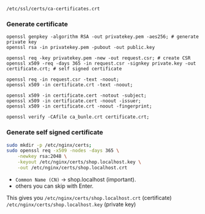 `/etc/ssl/certs/ca-certificates.crt`
### Generate certificate
```shell
openssl genpkey -algorithm RSA -out privatekey.pem -aes256; # generate private key
openssl rsa -in privatekey.pem -pubout -out public.key 
	
openssl req -key privatekey.pem -new -out request.csr; # create CSR
openssl x509 -req -days 365 -in request.csr -signkey private.key -out certificate.crt; # self signed certificate
```

```shell
openssl req -in request.csr -text -noout;
openssl x509 -in certificate.crt -text -noout;
```

```shell
openssl x509 -in certificate.cert -notout -subject;
openssl x509 -in certificate.cert -noout -issuer;
openssl x509 -in certificate.crt -noout -fingerprint;
```

```shell
openssl verify -CAfile ca_bunle.crt certificate.crt;
```

### Generate self signed certificate
```bash
sudo mkdir -p /etc/nginx/certs;
sudo openssl req -x509 -nodes -days 365 \
	-newkey rsa:2048 \
	-keyout /etc/nginx/certs/shop.localhost.key \
	-out /etc/nginx/certs/shop.localhost.crt
```
- `Common Name (CN)` -> shop.localhost (important).
- others you can skip with Enter.

This gives you 
`/etc/nginx/certs/shop.localhost.crt` (certificate)
`/etc/nginx/certs/shop.localhost.key` (private key)
